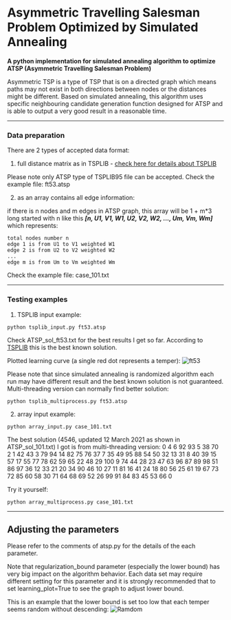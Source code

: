 # Asymmetric Travelling Salesman Problem Optimized by Simulated Annealing
**A python implementation for simulated annealing algorithm to optimize ATSP (Asymmetric Travelling Salesman Problem)**

Asymmetric TSP is a type of TSP that is on a directed graph which means paths may not exist in both directions between nodes or the distances might be different. Based on simulated annealing, this algorithm uses specific neighbouring candidate generation function designed for ATSP and is able to output a very good result in a reasonable time.

---
### Data preparation
There are 2 types of accepted data format:

1. full distance matrix as in TSPLIB - 
[check here for details about TSPLIB](http://elib.zib.de/pub/mp-testdata/tsp/tsplib/tsplib.html)

Please note only ATSP type of TSPLIB95 file can be accepted. Check the example file: ft53.atsp

2. as an array contains all edge information:

if there is n nodes and m edges in ATSP graph, this array will be 1 + m*3 long started with n like this **_[n, U1, V1, W1, U2, V2, W2, ..., Um, Vm, Wm]_** which represents:

```
total nodes number n
edge 1 is from U1 to V1 weighted W1
edge 2 is from U2 to V2 weighted W2
...
edge m is from Um to Vm weighted Wm
```

Check the example file: case_101.txt

---
### Testing examples

1. TSPLIB input example:

```
python tsplib_input.py ft53.atsp
```

Check ATSP_sol_ft53.txt for the best results I get so far. According to [TSPLIB](http://elib.zib.de/pub/mp-testdata/tsp/tsplib/sop-sol.html) this is the best known solution.

Plotted learning curve (a single red dot represents a temper):
![ft53](http://i.imgur.com/nLlVhPX.png)

Please note that since simulated annealing is randomized algorithm each run may have different result and the best known solution is not guaranteed. Multi-threading version can normally find better solution:

```
python tsplib_multiprocess.py ft53.atsp
```

2. array input example:

```
python array_input.py case_101.txt
```

The best solution (4546, updated 12 March 2021 as shown in ATSP_sol_101.txt) I got is from multi-threading version: 0 4 6 92 93 5 38 70 2 1 42 43 3 79 94 14 82 75 76 37 7 35 49 95 88 54 50 32 13 31 8 40 39 15 57 17 55 77 78 62 59 65 22 48 29 100 9 74 44 28 23 47 63 96 87 89 98 51 86 97 36 12 33 21 20 34 90 46 10 27 11 81 16 41 24 18 80 56 25 61 19 67 73 72 85 60 58 30 71 64 68 69 52 26 99 91 84 83 45 53 66 0

Try it yourself:

```
python array_multiprocess.py case_101.txt
```

---
## Adjusting the parameters

Please refer to the comments of atsp.py for the details of the each parameter.

Note that regularization_bound parameter (especially the lower bound) has very big impact on the algorithm behavior. Each data set may require different setting for this parameter and it is strongly recommended that to set learning_plot=True to see the graph to adjust lower bound.

This is an example that the lower bound is set too low that each temper seems random without descending:
![Ramdom](http://i.imgur.com/VNP3V3T.png)
